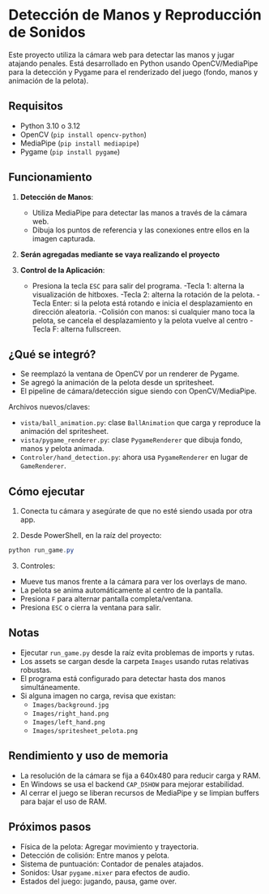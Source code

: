 # Detección de Manos y Reproducción de Sonidos

Este proyecto utiliza la cámara web para detectar las manos y jugar atajando penales. Está desarrollado en Python usando OpenCV/MediaPipe para la detección y Pygame para el renderizado del juego (fondo, manos y animación de la pelota).

## Requisitos
- Python 3.10 o 3.12
- OpenCV (`pip install opencv-python`)
- MediaPipe (`pip install mediapipe`)
- Pygame (`pip install pygame`)

## Funcionamiento

1. **Detección de Manos**:
   - Utiliza MediaPipe para detectar las manos a través de la cámara web.
   - Dibuja los puntos de referencia y las conexiones entre ellos en la imagen capturada.

2. **Serán agregadas mediante se vaya realizando el proyecto**

3. **Control de la Aplicación**:
   - Presiona la tecla `ESC` para salir del programa.
   -Tecla 1: alterna la visualización de hitboxes.
   -Tecla 2: alterna la rotación de la pelota.
   -Tecla Enter: si la pelota está rotando e inicia el desplazamiento en dirección aleatoria.
   -Colisión con manos: si cualquier mano toca la pelota, se cancela el desplazamiento y la pelota vuelve al centro
   -Tecla F: alterna fullscreen.

## ¿Qué se integró?

- Se reemplazó la ventana de OpenCV por un renderer de Pygame.
- Se agregó la animación de la pelota desde un spritesheet.
- El pipeline de cámara/detección sigue siendo con OpenCV/MediaPipe.

Archivos nuevos/claves:
- `vista/ball_animation.py`: clase `BallAnimation` que carga y reproduce la animación del spritesheet.
- `vista/pygame_renderer.py`: clase `PygameRenderer` que dibuja fondo, manos y pelota animada.
- `Controler/hand_detection.py`: ahora usa `PygameRenderer` en lugar de `GameRenderer`.

## Cómo ejecutar

1) Conecta tu cámara y asegúrate de que no esté siendo usada por otra app.

2) Desde PowerShell, en la raíz del proyecto:

```powershell
python run_game.py
```

3) Controles:
- Mueve tus manos frente a la cámara para ver los overlays de mano.
- La pelota se anima automáticamente al centro de la pantalla.
- Presiona `F` para alternar pantalla completa/ventana.
- Presiona `ESC` o cierra la ventana para salir.

## Notas
- Ejecutar `run_game.py` desde la raíz evita problemas de imports y rutas.
- Los assets se cargan desde la carpeta `Images` usando rutas relativas robustas.
- El programa está configurado para detectar hasta dos manos simultáneamente.
- Si alguna imagen no carga, revisa que existan:
  - `Images/background.jpg`
  - `Images/right_hand.png`
  - `Images/left_hand.png`
  - `Images/spritesheet_pelota.png`

## Rendimiento y uso de memoria

- La resolución de la cámara se fija a 640x480 para reducir carga y RAM.
- En Windows se usa el backend `CAP_DSHOW` para mejorar estabilidad.
- Al cerrar el juego se liberan recursos de MediaPipe y se limpian buffers para bajar el uso de RAM.

## Próximos pasos
- Física de la pelota: Agregar movimiento y trayectoria.
- Detección de colisión: Entre manos y pelota.
- Sistema de puntuación: Contador de penales atajados.
- Sonidos: Usar `pygame.mixer` para efectos de audio.
- Estados del juego: jugando, pausa, game over.

